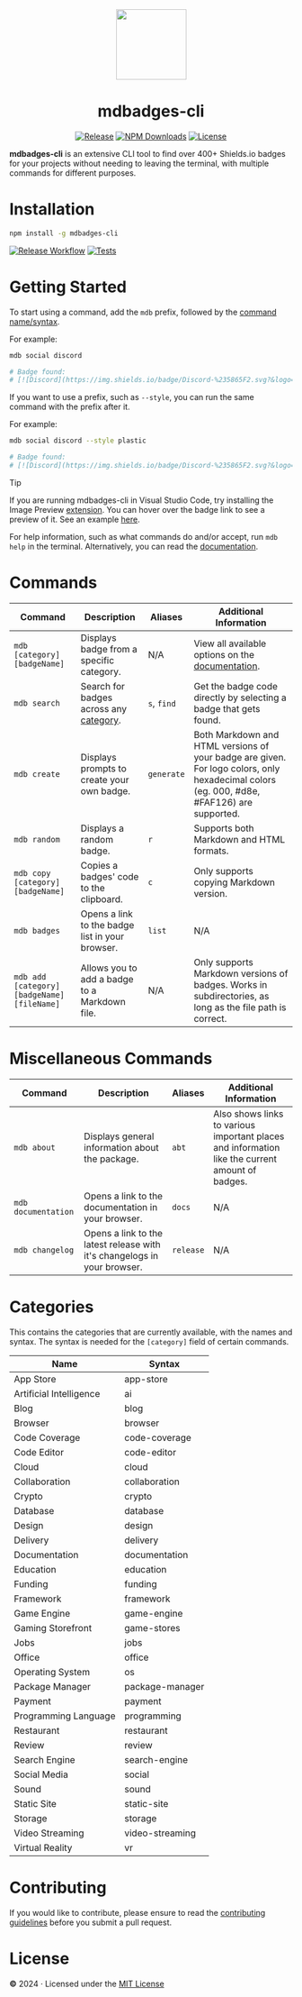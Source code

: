 <div align="center">
  <img src="https://github.com/inttter/mdbadges-cli/assets/73017070/ef4b96c7-d412-40e1-bf0f-ea86e70b97ef" width="125">

# mdbadges-cli

[![Release](https://img.shields.io/npm/v/mdbadges-cli.svg?style=flat&colorA=18181B&colorB=07B0D1&logo=npm&logoColor=eb6f92)][Releases]
[![NPM Downloads](https://img.shields.io/npm/dw/mdbadges-cli.svg?style=flat&colorA=18181B&colorB=07B0D1&logo=npm&logoColor=eb6f92)][npm]
[![License](https://custom-icon-badges.herokuapp.com/github/license/inttter/mdbadges-cli?logo=law&color=07B0D1&logoColor=eb6f92&labelColor=191724)][MIT License]

</div>

**mdbadges-cli** is an extensive CLI tool to find over 400+ Shields.io badges for your projects without needing to leaving the terminal, with multiple commands for different purposes.

# Installation

```bash
npm install -g mdbadges-cli
```

[![Release Workflow](https://img.shields.io/github/actions/workflow/status/inttter/mdbadges-cli/test.yml?branch=main&colorA=18181B&colorB=07B0D1&logo=github&logoColor=959DA5&label=Release)][Release Workflow]
[![Tests](https://img.shields.io/github/actions/workflow/status/inttter/mdbadges-cli/test.yml?branch=main&colorA=18181B&colorB=07B0D1&logo=github&logoColor=959DA5&label=Tests)][Tests Workflow]

# Getting Started

To start using a command, add the `mdb` prefix, followed by the [command name/syntax](#commands).

For example:

```bash
mdb social discord

# Badge found:
# [![Discord](https://img.shields.io/badge/Discord-%235865F2.svg?&logo=discord&logoColor=white)](#)
```

If you want to use a prefix, such as `--style`, you can run the same command with the prefix after it. 

For example:

```bash
mdb social discord --style plastic

# Badge found:
# [![Discord](https://img.shields.io/badge/Discord-%235865F2.svg?&logo=discord&logoColor=white&style=plastic)](#)
```

> [!TIP]
> If you are running mdbadges-cli in Visual Studio Code, try installing the Image Preview [extension][]. You can hover over the badge link to see a preview of it. See an example [here](https://github.com/inttter/mdbadges-cli/assets/73017070/f39fc296-25c8-4a2a-846a-cf83eff00cc4).

For help information, such as what commands do and/or accept, run `mdb help` in the terminal. Alternatively, you can read the [documentation][].

# Commands

|   Command      |    Description    |     Aliases      | Additional Information |
|----------|-----------|---------------------------|--------|
`mdb [category] [badgeName]` | Displays badge from a specific category. | N/A | View all available options on the [documentation][].
`mdb search` | Search for badges across any [category](#categories). | `s`, `find` | Get the badge code directly by selecting a badge that gets found.
`mdb create` | Displays prompts to create your own badge. | `generate` | Both Markdown and HTML versions of your badge are given. For logo colors, only hexadecimal colors (eg. 000, #d8e, #FAF126) are supported.
`mdb random` | Displays a random badge. | `r` | Supports both Markdown and HTML formats.
`mdb copy [category] [badgeName]` | Copies a badges' code to the clipboard. | `c` | Only supports copying Markdown version.
`mdb badges` | Opens a link to the badge list in your browser. | `list` | N/A
`mdb add [category] [badgeName] [fileName]` | Allows you to add a badge to a Markdown file. | N/A | Only supports Markdown versions of badges. Works in subdirectories, as long as the file path is correct.

# Miscellaneous Commands

|   Command      |    Description    |     Aliases      | Additional Information |
|----------|-----------|---------------------------|--------|
`mdb about` | Displays general information about the package. | `abt` | Also shows links to various important places and information like the current amount of badges.
`mdb documentation` | Opens a link to the documentation in your browser. | `docs` | N/A
`mdb changelog` | Opens a link to the latest release with it's changelogs in your browser. | `release` | N/A

# Categories

This contains the categories that are currently available, with the names and syntax. The syntax is needed for the `[category]` field of certain commands.

| Name | Syntax |
|------|--------|
App Store | app-store
Artificial Intelligence | ai
Blog | blog
Browser | browser
Code Coverage | code-coverage
Code Editor | code-editor
Cloud | cloud
Collaboration | collaboration
Crypto | crypto
Database | database
Design | design
Delivery | delivery
Documentation | documentation
Education | education
Funding | funding
Framework | framework
Game Engine | game-engine
Gaming Storefront | game-stores
Jobs | jobs
Office | office
Operating System | os
Package Manager | package-manager
Payment | payment
Programming Language | programming
Restaurant | restaurant
Review | review
Search Engine | search-engine
Social Media | social
Sound | sound
Static Site | static-site
Storage | storage
Video Streaming | video-streaming
Virtual Reality | vr

# Contributing

If you would like to contribute, please ensure to read the [contributing guidelines][] before you submit a pull request. 

# License 

**©** 2024 · Licensed under the [MIT License][]

<!-- Link Definitions -->
[Contributing Guidelines]: https://github.com/inttter/mdbadges-cli/blob/main/CONTRIBUTING.md
[Documentation]: https://docs.mdbcli.xyz/
[Extension]: https://marketplace.visualstudio.com/items?itemName=kisstkondoros.vscode-gutter-preview
[MIT License]: https://github.com/inttter/mdbadges-cli/blob/main/LICENSE/
[npm]: https://www.npmjs.com/package/mdbadges-cli/
[Release Workflow]: https://github.com/inttter/mdbadges-cli/actions/workflows/publish.yml
[Releases]: https://github.com/inttter/mdbadges-cli/releases/latest
[Tests Workflow]: https://github.com/inttter/mdbadges-cli/actions/workflows/test.yml
